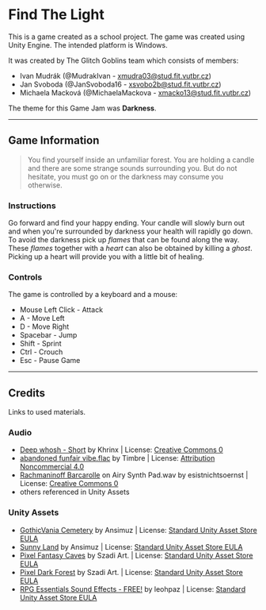 # Find The Light

This is a game created as a school project. The game was created using Unity Engine. The intended platform is Windows.

It was created by The Glitch Goblins team which consists of members:
- Ivan Mudrák (@MudrakIvan - xmudra03@stud.fit.vutbr.cz)
- Jan Svoboda (@JanSvoboda16 - xsvobo2b@stud.fit.vutbr.cz)
- Michaela Macková (@MichaelaMackova - xmacko13@stud.fit.vutbr.cz)

The theme for this Game Jam was **Darkness**.

---

## Game Information

>You find yourself inside an unfamiliar forest. You are holding a candle and there are some strange sounds surrounding you. But do not hesitate, you must go on or the darkness may consume you otherwise.

### Instructions
Go forward and find your happy ending. Your candle will slowly burn out and when you're surrounded by darkness your health will rapidly go down. To avoid the darkness pick up *flames* that can be found along the way. These *flames* together with a *heart* can also be obtained by killing a *ghost*. Picking up a heart will provide you with a little bit of healing.

### Controls
The game is controlled by a keyboard and a mouse:

- Mouse Left Click - Attack
- A - Move Left
- D - Move Right
- Spacebar - Jump
- Shift - Sprint
- Ctrl - Crouch
- Esc - Pause Game

---

## Credits
Links to used materials.

### Audio
- [Deep whosh - Short](https://freesound.org/people/Khrinx/sounds/523978/) by Khrinx | License: [Creative Commons 0](https://creativecommons.org/share-your-work/public-domain/cc0/)
- [abandoned funfair vibe.flac](https://freesound.org/people/Timbre/sounds/611748/) by Timbre | License: [Attribution Noncommercial 4.0](https://creativecommons.org/licenses/by-nc/4.0/legalcode)
- [Rachmaninoff Barcarolle](https://freesound.org/people/esistnichtsoernst/sounds/437222/) on Airy Synth Pad.wav by esistnichtsoernst | License: [Creative Commons 0](https://creativecommons.org/share-your-work/public-domain/cc0/)
- others referenced in Unity Assets  

### Unity Assets
- [GothicVania Cemetery](https://assetstore.unity.com/packages/2d/characters/gothicvania-cemetery-120509) by Ansimuz | License: [Standard Unity Asset Store EULA](https://unity.com/legal/as-terms)
- [Sunny Land](https://assetstore.unity.com/packages/2d/characters/sunny-land-103349) by Ansimuz | License: [Standard Unity Asset Store EULA](https://unity.com/legal/as-terms)
- [Pixel Fantasy Caves](https://assetstore.unity.com/packages/2d/environments/pixel-fantasy-caves-152375) by Szadi Art. | License: [Standard Unity Asset Store EULA](https://unity.com/legal/as-terms)
- [Pixel Dark Forest](https://assetstore.unity.com/packages/2d/environments/pixel-dark-forest-136825) by Szadi Art. | License: [Standard Unity Asset Store EULA](https://unity.com/legal/as-terms)
- [RPG Essentials Sound Effects - FREE!](https://assetstore.unity.com/packages/audio/sound-fx/rpg-essentials-sound-effects-free-227708) by leohpaz | License: [Standard Unity Asset Store EULA](https://unity.com/legal/as-terms)
